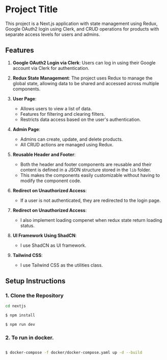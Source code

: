 # Project Title

This project is a Next.js application with state management using Redux, Google OAuth2 login using Clerk, and CRUD operations for products with separate access levels for users and admins.

## Features

1. **Google OAuth2 Login via Clerk**: Users can log in using their Google account via Clerk for authentication.
   
2. **Redux State Management**: The project uses Redux to manage the global state, allowing data to be shared and accessed across multiple components.

3. **User Page**: 
    - Allows users to view a list of data.
    - Features for filtering and clearing filters.
    - Restricts data access based on the user's authentication.

4. **Admin Page**:
    - Admins can create, update, and delete products.
    - All CRUD actions are managed using Redux.

5. **Reusable Header and Footer**: 
    - Both the header and footer components are reusable and their content is defined in a JSON structure stored in the `lib` folder. 
    - This makes the components easily customizable without having to modify the component code.

6. **Redirect on Unauthorized Access**: 
    - If a user is not authenticated, they are redirected to the login page.

7. **Redirect on Unauthorized Access**: 
    - I also implement loading compenet when redux state return loading status.

8. **UI Framework Using ShadCN**: 
    - I use ShadCN as UI framework.

9. **Tailwind CSS**: 
    - I use Tailwind CSS as the utilities class.

## Setup Instructions

### 1. Clone the Repository

```bash
cd nextjs

$ npm install

$ npm run dev

```
### 2. To run in docker.
```bash

$ docker-compose -f docker/docker-compose.yaml up -d --build

```